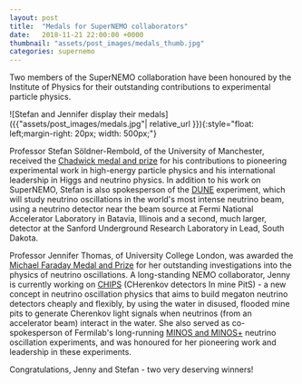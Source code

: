 ```yaml
---
layout: post
title:  "Medals for SuperNEMO collaborators"
date:   2018-11-21 22:00:00 +0000
thumbnail: "assets/post_images/medals_thumb.jpg"
categories: supernemo
---
```


Two members of the SuperNEMO collaboration have been honoured by the Institute of Physics for their outstanding contributions to experimental particle physics.

![Stefan and Jennifer display their medals]({{"assets/post_images/medals.jpg"| relative_url }}){:style="float: left;margin-right: 20px; width: 500px;"}

Professor Stefan Söldner-Rembold, of the University of Manchester, received the [Chadwick medal and prize](http://www.iop.org/about/awards/subject/nuclear-and-particle/chadwick-medallists/page_71718.html) for his contributions to pioneering experimental work in high-energy particle physics and his international leadership in Higgs and neutrino physics. In addition to his work on SuperNEMO, Stefan is also spokesperson of the [DUNE](http://www.dunescience.org) experiment, which will study neutrino oscillations in the world's most intense neutrino beam, using a neutrino detector near the beam source at Fermi National Accelerator Laboratory in Batavia, Illinois and a second, much larger, detector at the Sanford Underground Research Laboratory in Lead, South Dakota.

Professor Jennifer Thomas, of University College London, was awarded the [Michael Faraday Medal and Prize](http://www.iop.org/about/awards/gold/faraday/medallists/page_71675.html) for her outstanding investigations into the physics of neutrino oscillations. A long-standing NEMO collaborator, Jenny is currently working on [CHIPS](https://www.hep.ucl.ac.uk/chips/) (CHerenkov detectors In mine PitS) - a new concept in neutrino oscillation physics that aims to build megaton neutrino detectors cheaply and flexibly, by using the water in disused, flooded mine pits to generate Cherenkov light signals when neutrinos (from an accelerator beam) interact in the water. She also served as co-spokesperson of Fermilab's long-running [MINOS and MINOS+](https://www-numi.fnal.gov) neutrino oscillation experiments, and was honoured for her pioneering work and leadership in these experiments.

Congratulations, Jenny and Stefan - two very deserving winners!



